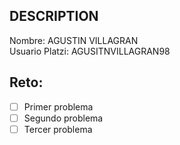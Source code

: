## DESCRIPTION

Nombre: AGUSTIN VILLAGRAN       
Usuario Platzi: AGUSITNVILLAGRAN98

## Reto:

- [ ] Primer problema
- [ ] Segundo problema
- [ ] Tercer problema
